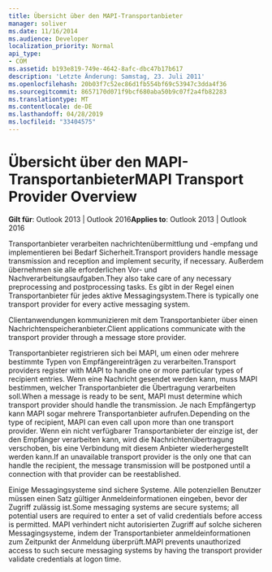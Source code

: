 ```yaml
---
title: Übersicht über den MAPI-Transportanbieter
manager: soliver
ms.date: 11/16/2014
ms.audience: Developer
localization_priority: Normal
api_type:
- COM
ms.assetid: b193e819-749e-4642-8afc-dbc47b17b617
description: 'Letzte Änderung: Samstag, 23. Juli 2011'
ms.openlocfilehash: 20b03f7c52ec86d1fb554bf69c53947c3dda4f36
ms.sourcegitcommit: 8657170d071f9bcf680aba50b9c07f2a4fb82283
ms.translationtype: MT
ms.contentlocale: de-DE
ms.lasthandoff: 04/28/2019
ms.locfileid: "33404575"
---
```

# <a name="mapi-transport-provider-overview"></a><span data-ttu-id="6e646-103">Übersicht über den MAPI-Transportanbieter</span><span class="sxs-lookup"><span data-stu-id="6e646-103">MAPI Transport Provider Overview</span></span>

  
  
<span data-ttu-id="6e646-104">**Gilt für**: Outlook 2013 | Outlook 2016</span><span class="sxs-lookup"><span data-stu-id="6e646-104">**Applies to**: Outlook 2013 | Outlook 2016</span></span> 
  
<span data-ttu-id="6e646-105">Transportanbieter verarbeiten nachrichtenübermittlung und -empfang und implementieren bei Bedarf Sicherheit.</span><span class="sxs-lookup"><span data-stu-id="6e646-105">Transport providers handle message transmission and reception and implement security, if necessary.</span></span> <span data-ttu-id="6e646-106">Außerdem übernehmen sie alle erforderlichen Vor- und Nachverarbeitungsaufgaben.</span><span class="sxs-lookup"><span data-stu-id="6e646-106">They also take care of any necessary preprocessing and postprocessing tasks.</span></span> <span data-ttu-id="6e646-107">Es gibt in der Regel einen Transportanbieter für jedes aktive Messagingsystem.</span><span class="sxs-lookup"><span data-stu-id="6e646-107">There is typically one transport provider for every active messaging system.</span></span>
  
<span data-ttu-id="6e646-108">Clientanwendungen kommunizieren mit dem Transportanbieter über einen Nachrichtenspeicheranbieter.</span><span class="sxs-lookup"><span data-stu-id="6e646-108">Client applications communicate with the transport provider through a message store provider.</span></span> 
  
<span data-ttu-id="6e646-109">Transportanbieter registrieren sich bei MAPI, um einen oder mehrere bestimmte Typen von Empfängereinträgen zu verarbeiten.</span><span class="sxs-lookup"><span data-stu-id="6e646-109">Transport providers register with MAPI to handle one or more particular types of recipient entries.</span></span> <span data-ttu-id="6e646-110">Wenn eine Nachricht gesendet werden kann, muss MAPI bestimmen, welcher Transportanbieter die Übertragung verarbeiten soll.</span><span class="sxs-lookup"><span data-stu-id="6e646-110">When a message is ready to be sent, MAPI must determine which transport provider should handle the transmission.</span></span> <span data-ttu-id="6e646-111">Je nach Empfängertyp kann MAPI sogar mehrere Transportanbieter aufrufen.</span><span class="sxs-lookup"><span data-stu-id="6e646-111">Depending on the type of recipient, MAPI can even call upon more than one transport provider.</span></span> <span data-ttu-id="6e646-112">Wenn ein nicht verfügbarer Transportanbieter der einzige ist, der den Empfänger verarbeiten kann, wird die Nachrichtenübertragung verschoben, bis eine Verbindung mit diesem Anbieter wiederhergestellt werden kann.</span><span class="sxs-lookup"><span data-stu-id="6e646-112">If an unavailable transport provider is the only one that can handle the recipient, the message transmission will be postponed until a connection with that provider can be reestablished.</span></span>
  
<span data-ttu-id="6e646-113">Einige Messagingsysteme sind sichere Systeme. Alle potenziellen Benutzer müssen einen Satz gültiger Anmeldeinformationen eingeben, bevor der Zugriff zulässig ist.</span><span class="sxs-lookup"><span data-stu-id="6e646-113">Some messaging systems are secure systems; all potential users are required to enter a set of valid credentials before access is permitted.</span></span> <span data-ttu-id="6e646-114">MAPI verhindert nicht autorisierten Zugriff auf solche sicheren Messagingsysteme, indem der Transportanbieter anmeldeinformationen zum Zeitpunkt der Anmeldung überprüft.</span><span class="sxs-lookup"><span data-stu-id="6e646-114">MAPI prevents unauthorized access to such secure messaging systems by having the transport provider validate credentials at logon time.</span></span> 
  

